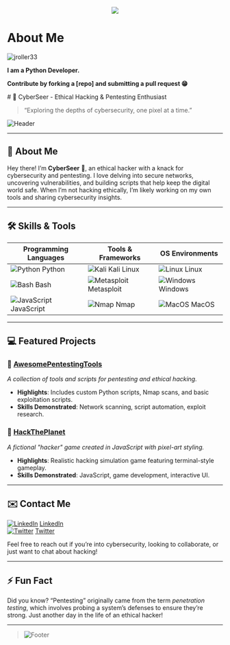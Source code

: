 <p align="center">
 <img src="https://www.bleepstatic.com/content/hl-images/2021/05/10/GitHub-headpic.jpg" align="fit"/>
</p>

# About Me

<p align="left"> <img src="https://komarev.com/ghpvc/?username=jroller33&label=Profile%20views&color=0e75b6&style=for-the-badge" alt="jroller33" /> </p>


**I am a Python Developer.**
<br />

**Contribute by forking a [repo] and submitting a pull request 😁**

<!DOCTYPE HTML PUBLIC "-//W3C//DTD HTML 4.01//EN"
    "http://www.w3.org/TR/html4/strict.dtd">

    
</html>
# 🌌 CyberSeer - Ethical Hacking & Pentesting Enthusiast

> “Exploring the depths of cybersecurity, one pixel at a time.” 

![Header](https://via.placeholder.com/1200x200.png?text=Welcome+to+my+Hacker+World) <!-- Replace this link with a pixel-art header image -->

---

## 👤 About Me
Hey there! I’m **CyberSeer** 👾, an ethical hacker with a knack for cybersecurity and pentesting. I love delving into secure networks, uncovering vulnerabilities, and building scripts that help keep the digital world safe. When I’m not hacking ethically, I’m likely working on my own tools and sharing cybersecurity insights.

---

## 🛠 Skills & Tools
| Programming Languages | Tools & Frameworks     | OS Environments       |
| --------------------- | ---------------------- | ----------------------|
| ![Python](https://via.placeholder.com/20x20.png?text=P) Python | ![Kali](https://via.placeholder.com/20x20.png?text=K) Kali Linux | ![Linux](https://via.placeholder.com/20x20.png?text=L) Linux |
| ![Bash](https://via.placeholder.com/20x20.png?text=B) Bash | ![Metasploit](https://via.placeholder.com/20x20.png?text=M) Metasploit | ![Windows](https://via.placeholder.com/20x20.png?text=W) Windows |
| ![JavaScript](https://via.placeholder.com/20x20.png?text=J) JavaScript | ![Nmap](https://via.placeholder.com/20x20.png?text=N) Nmap | ![MacOS](https://via.placeholder.com/20x20.png?text=M) MacOS |

---

## 💻 Featured Projects

### 🔹 [AwesomePentestingTools](https://github.com/yourusername/AwesomePentestingTools)
*A collection of tools and scripts for pentesting and ethical hacking.*

- **Highlights**: Includes custom Python scripts, Nmap scans, and basic exploitation scripts.
- **Skills Demonstrated**: Network scanning, script automation, exploit research.

### 🔹 [HackThePlanet](https://github.com/yourusername/HackThePlanet)
*A fictional "hacker" game created in JavaScript with pixel-art styling.*

- **Highlights**: Realistic hacking simulation game featuring terminal-style gameplay.
- **Skills Demonstrated**: JavaScript, game development, interactive UI.

---

## ✉️ Contact Me
[![LinkedIn](https://via.placeholder.com/16x16.png?text=LI)](https://www.linkedin.com/in/yourprofile) [LinkedIn](https://www.linkedin.com/in/yourprofile)  
[![Twitter](https://via.placeholder.com/16x16.png?text=T)](https://twitter.com/yourhandle) [Twitter](https://twitter.com/yourhandle)

Feel free to reach out if you’re into cybersecurity, looking to collaborate, or just want to chat about hacking!

---

## ⚡ Fun Fact
Did you know? “Pentesting” originally came from the term *penetration testing*, which involves probing a system’s defenses to ensure they’re strong. Just another day in the life of an ethical hacker!

---

> ![Footer](https://via.placeholder.com/1200x100.png?text=Thanks+for+visiting!) <!-- Replace this with a pixel-art footer graphic -->
